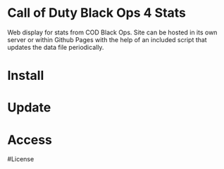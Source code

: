 # Call of Duty Black Ops 4 Stats

Web display for stats from COD Black Ops. Site can be hosted in its own server or within Github Pages with the help of an included script that updates the data file periodically.

# Install

# Update

# Access

#License
